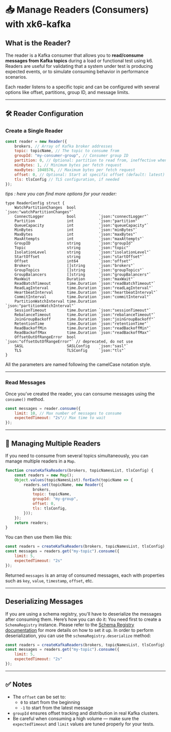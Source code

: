 # 📥 Manage Readers (Consumers) with xk6-kafka

## What is the Reader?

The reader is a Kafka consumer that allows you to **read/consume messages from Kafka topics** during a load or functional test using k6. Readers are useful for validating that a system under test is
producing expected events, or to simulate consuming behavior in performance scenarios.

Each reader listens to a specific topic and can be configured with several options like offset, partitions, group ID, and message limits.

---

## 🛠️ Reader Configuration

### Create a Single Reader

```javascript
const reader = new Reader({
    brokers, // Array of Kafka broker addresses
    topic: topicName, // The topic to consume from
    groupId: "my-consumer-group", // Consumer group ID
    partition: 0, // Optional: partition to read from, ineffective when using consumer group
    minBytes: 1, // Minimum bytes per fetch request
    maxBytes: 1048576, // Maximum bytes per fetch request
    offset: 0, // Optional: Start at specific offset (default: latest)
    tls: tlsConfig // TLS configuration, if needed
});
```

_tips : here you can find more options for your reader:_

```golang
type ReaderConfig struct {
	WatchPartitionChanges  bool          `json:"watchPartitionChanges"`
	ConnectLogger          bool          `json:"connectLogger"`
	Partition              int           `json:"partition"`
	QueueCapacity          int           `json:"queueCapacity"`
	MinBytes               int           `json:"minBytes"`
	MaxBytes               int           `json:"maxBytes"`
	MaxAttempts            int           `json:"maxAttempts"`
	GroupID                string        `json:"groupId"`
	Topic                  string        `json:"topic"`
	IsolationLevel         string        `json:"isolationLevel"`
	StartOffset            string        `json:"startOffset"`
	Offset                 int64         `json:"offset"`
	Brokers                []string      `json:"brokers"`
	GroupTopics            []string      `json:"groupTopics"`
	GroupBalancers         []string      `json:"groupBalancers"`
	MaxWait                Duration      `json:"maxWait"`
	ReadBatchTimeout       time.Duration `json:"readBatchTimeout"`
	ReadLagInterval        time.Duration `json:"readLagInterval"`
	HeartbeatInterval      time.Duration `json:"heartbeatInterval"`
	CommitInterval         time.Duration `json:"commitInterval"`
	PartitionWatchInterval time.Duration `json:"partitionWatchInterval"`
	SessionTimeout         time.Duration `json:"sessionTimeout"`
	RebalanceTimeout       time.Duration `json:"rebalanceTimeout"`
	JoinGroupBackoff       time.Duration `json:"joinGroupBackoff"`
	RetentionTime          time.Duration `json:"retentionTime"`
	ReadBackoffMin         time.Duration `json:"readBackoffMin"`
	ReadBackoffMax         time.Duration `json:"readBackoffMax"`
	OffsetOutOfRangeError  bool          `json:"offsetOutOfRangeError"` // deprecated, do not use
	SASL                   SASLConfig    `json:"sasl"`
	TLS                    TLSConfig     `json:"tls"`
} 
```

All the parameters are named following the camelCase notation style.

---

### Read Messages

Once you’ve created the reader, you can consume messages using the `consume()` method.

```javascript
const messages = reader.consume({
    limit: 10, // Max number of messages to consume
    expectedTimeout: "2s"// Max time to wait
});
```

---

## 🧵 Managing Multiple Readers

If you need to consume from several topics simultaneously, you can manage multiple readers in a `Map`.

```javascript
function createKafkaReaders(brokers, topicNamesList, tlsConfig) {
    const readers = new Map();
    Object.values(topicNamesList).forEach(topicName => {
        readers.set(topicName, new Reader({
            brokers,
            topic: topicName,
            groupId: "my-group",
            offset: 0,
            tls: tlsConfig,
        }));
    });
    return readers;
}
```

You can then use them like this:

```javascript
const readers = createKafkaReaders(brokers, topicNamesList, tlsConfig);
const messages = readers.get("my-topic").consume({
    limit: 5,
    expectedTimeout: "2s"
});
```

Returned `messages` is an array of consumed messages, each with properties such as `key`, `value`, `timestamp`, `offset`, etc.

---

## Deserializing Messages

If you are using a schema registry, you'll have to deserialize the messages after consuming them. Here’s how you can do it:
You need first to create a `SchemaRegistry` instance. Please refer to the [Schema Registry documentation](./schema-registry.md) for more details on how to set it up.
In order to perform deserialization, you can use the `schemaRegistry.deserialize` method:
```javascript
const readers = createKafkaReaders(brokers, topicNamesList, tlsConfig);
const messages = readers.get("my-topic").consume({
    limit: 5,
    expectedTimeout: "2s"
});
```

---

## ✅ Notes

- The `offset` can be set to:
    - `0` to start from the beginning
    - `-1` to start from the latest message
- `groupId` ensures offset tracking and distribution in real Kafka clusters.
- Be careful when consuming a high volume — make sure the `expectedTimeout` and `limit` values are tuned properly for your tests.
